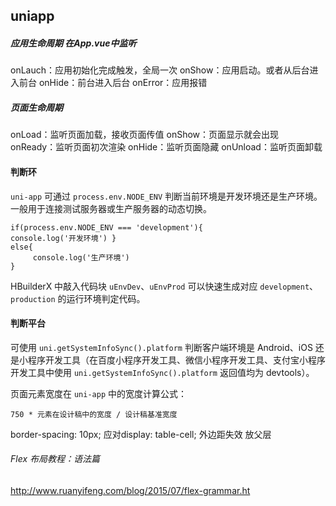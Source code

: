 ## uniapp

##### 应用生命周期 在App.vue中监听

onLauch：应用初始化完成触发，全局一次
onShow：应用启动。或者从后台进入前台
onHide：前台进入后台
onError：应用报错

##### 页面生命周期

onLoad：监听页面加载，接收页面传值
onShow：页面显示就会出现
onReady：监听页面初次渲染
onHide：监听页面隐藏
onUnload：监听页面卸载

#### 判断环

`uni-app` 可通过 `process.env.NODE_ENV` 判断当前环境是开发环境还是生产环境。一般用于连接测试服务器或生产服务器的动态切换。

```
if(process.env.NODE_ENV === 'development'){    			 console.log('开发环境') }
else{
     console.log('生产环境')  
}
```

HBuilderX 中敲入代码块 `uEnvDev`、`uEnvProd` 可以快速生成对应 `development`、`production` 的运行环境判定代码。

#### 判断平台

可使用 `uni.getSystemInfoSync().platform` 判断客户端环境是 Android、iOS 还是小程序开发工具（在百度小程序开发工具、微信小程序开发工具、支付宝小程序开发工具中使用 `uni.getSystemInfoSync().platform` 返回值均为 devtools）。



页面元素宽度在 `uni-app` 中的宽度计算公式：

```
750 * 元素在设计稿中的宽度 / 设计稿基准宽度
```

border-spacing: 10px; 应对display: table-cell; 外边距失效 放父层

###### Flex 布局教程：语法篇

http://www.ruanyifeng.com/blog/2015/07/flex-grammar.ht



